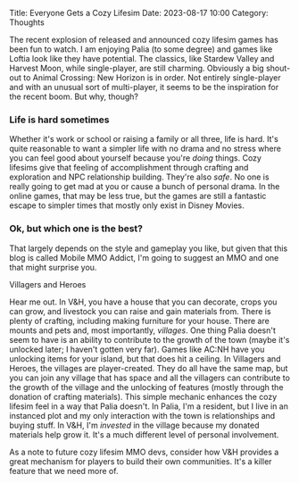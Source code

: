Title: Everyone Gets a Cozy Lifesim
Date: 2023-08-17 10:00
Category: Thoughts

The recent explosion of released and announced cozy lifesim games has been fun to watch. I am enjoying Palia (to some degree) and games like Loftia look like they have potential. The classics, like Stardew Valley and Harvest Moon, while single-player, are still charming. Obviously a big shout-out to Animal Crossing: New Horizon is in order. Not entirely single-player and with an unusual sort of multi-player, it seems to be the inspiration for the recent boom. But why, though?

### Life is hard sometimes

Whether it's work or school or raising a family or all three, life is hard. It's quite reasonable to want a simpler life with no drama and no stress where you can feel good about yourself because you're *doing* things. Cozy lifesims give that feeling of accomplishment through crafting and exploration and NPC relationship building. They're also *safe*. No one is really going to get mad at you or cause a bunch of personal drama. In the online games, that may be less true, but the games are still a fantastic escape to simpler times that mostly only exist in Disney Movies.

### Ok, but which one is the best?

That largely depends on the style and gameplay you like, but given that this blog is called Mobile MMO Addict, I'm going to suggest an MMO and one that might surprise you.

Villagers and Heroes

Hear me out. In V&H, you have a house that you can decorate, crops you can grow, and livestock you can raise and gain materials from. There is plenty of crafting, including making furniture for your house. There are mounts and pets and, most importantly, *villages*. One thing Palia doesn't seem to have is an ability to contribute to the growth of the town (maybe it's unlocked later; I haven't gotten very far). Games like AC:NH have you unlocking items for your island, but that does hit a ceiling. In Villagers and Heroes, the villages are player-created. They do all have the same map, but you can join any village that has space and all the villagers can contribute to the growth of the village and the unlocking of features (mostly through the donation of crafting materials). This simple mechanic enhances the cozy lifesim feel in a way that Palia doesn't. In Palia, I'm a resident, but I live in an instanced plot and my only interaction with the town is relationships and buying stuff. In V&H, I'm *invested* in the village because my donated materials help grow it. It's a much different level of personal involvement.

As a note to future cozy lifesim MMO devs, consider how V&H provides a great mechanism for players to build their own communities. It's a killer feature that we need more of.
